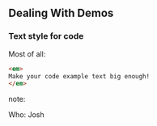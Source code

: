## Dealing With Demos

### Text style for code

Most of all:

```html
<em>
Make your code example text big enough!
</em>
```

note:

Who: Josh

